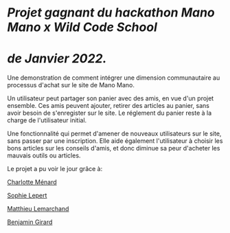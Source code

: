 # _Projet gagnant du hackathon Mano Mano x Wild Code School_

# _de Janvier 2022._

Une demonstration de comment intégrer une dimension communautaire au processus d'achat sur le site de Mano Mano. 

Un utilisateur peut partager son panier avec des amis, en vue d'un projet ensemble. 
Ces amis peuvent ajouter, retirer des articles au panier, sans avoir besoin de s'enregister sur le site. 
Le réglement du panier reste à la charge de l'utilisateur initial. 

Une fonctionnalité qui permet d'amener de nouveaux utilisateurs sur le site, sans passer par une inscription. 
Elle aide également l'utilisateur à choisir les bons articles sur les conseils d'amis, et donc diminue sa peur d'acheter les mauvais outils ou articles. 


Le projet a pu voir le jour grâce à:

[Charlotte Ménard](https://github.com/Charlotte-Men)

[Sophie Lepert](https://github.com/sophielepert)

[Matthieu Lemarchand](https://github.com/AdeCisy)

[Benjamin Girard](https://github.com/benjiGir)


